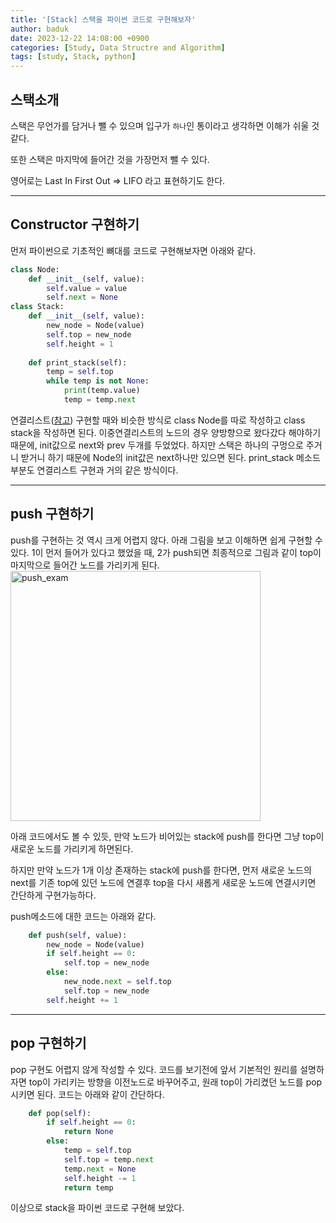 ```yaml
---
title: '[Stack] 스택을 파이썬 코드로 구현해보자'
author: baduk
date: 2023-12-22 14:08:00 +0900
categories: [Study, Data Structre and Algorithm]
tags: [study, Stack, python]
---
```

## 스택소개
스택은 무언가를 담거나 뺄 수 있으며 입구가 `하나`인 통이라고 생각하면 이해가 쉬울 것 같다.

또한 스택은 마지막에 들어간 것을 가장먼저 뺄 수 있다.

영어로는 
Last In First Out => LIFO
라고 표현하기도 한다.

---

## Constructor 구현하기

먼저 파이썬으로 기초적인 뼈대를 코드로 구현해보자면 아래와 같다.
```python
class Node:
    def __init__(self, value):
        self.value = value
        self.next = None
class Stack:
    def __init__(self, value):
        new_node = Node(value)
        self.top = new_node
        self.height = 1
        
    def print_stack(self):
        temp = self.top
        while temp is not None:
            print(temp.value)
            temp = temp.next
```

연결리스트([참고](https://kevinkh5.github.io/posts/Doubly-Linked-List-%EC%9D%B4%EC%A4%91%EC%97%B0%EA%B2%B0%EB%A6%AC%EC%8A%A4%ED%8A%B8%EB%A5%BC-%ED%8C%8C%EC%9D%B4%EC%8D%AC%EC%9C%BC%EB%A1%9C-%EA%B5%AC%ED%98%84%ED%95%B4%EB%B3%B4%EC%9E%90/#constructor-%EA%B5%AC%ED%98%84%ED%95%98%EA%B8%B0)) 구현할 때와 비슷한 방식로 class Node를 따로 작성하고 class stack을 작성하면 된다. 이중연결리스트의 노드의 경우 양방향으로 왔다갔다 해야하기 때문에, init값으로 next와 prev 두개를 두었었다. 하지만 스택은 하나의 구멍으로 주거니 받거니 하기 때문에 Node의 init값은 next하나만 있으면 된다. print_stack 메소드 부분도 연결리스트 구현과 거의 같은 방식이다.

---

## push 구현하기

push를 구현하는 것 역시 크게 어렵지 않다. 아래 그림을 보고 이해하면 쉽게 구현할 수 있다. 1이 먼저 들어가 있다고 했었을 때, 2가 push되면 최종적으로 그림과 같이 top이 마지막으로 들어간 노드를 가리키게 된다.
<img src = "https://lh3.googleusercontent.com/pw/ABLVV87MAogshOTEtbuZ02k2443nxRVfWM-fKgGCbEDS5bmeFrYMC7bZUgBYe2XLNA9eBrUdW30Vm7nZcKhbxYyPfbpii9r3SOcJEyQcU3DlnN0RNP73ACuXpfmNqb3KesJ7Kjm1S6aP8lqurjAX5NHbt_I=w780-h768-s-no-gm?authuser=0" alt="push_exam" width="400" height="400">

아래 코드에서도 볼 수 있듯, 만약 노드가 비어있는 stack에 push를 한다면 그냥 top이 새로운 노드를 가리키게 하면된다.

 하지만 만약 노드가 1개 이상 존재하는 stack에 push를 한다면, 먼저 새로운 노드의 next를 기존 top에 있던 노드에 연결후 top을 다시 새롭게 새로운 노드에 연결시키면 간단하게 구현가능하다.

 push메소드에 대한 코드는 아래와 같다.
```python
    def push(self, value):
        new_node = Node(value)
        if self.height == 0:
            self.top = new_node
        else:
            new_node.next = self.top
            self.top = new_node
        self.height += 1
```
---

## pop 구현하기

pop 구현도 어렵지 않게 작성할 수 있다. 코드를 보기전에 앞서 기본적인 원리를 설명하자면 top이 가리키는 방향을 이전노드로 바꾸어주고, 원래 top이 가리켰던 노드를 pop시키면 된다. 코드는 아래와 같이 간단하다.

```python
    def pop(self):
        if self.height == 0:
            return None
        else:
            temp = self.top
            self.top = temp.next
            temp.next = None
            self.height -= 1
            return temp
```

이상으로 stack을 파이썬 코드로 구현해 보았다.
